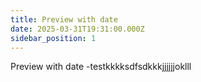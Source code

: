 ```yaml
---
title: Preview with date
date: 2025-03-31T19:31:00.000Z
sidebar_position: 1
---
```

Preview with date -testkkkksdfsdkkkjjjjjjoklll
